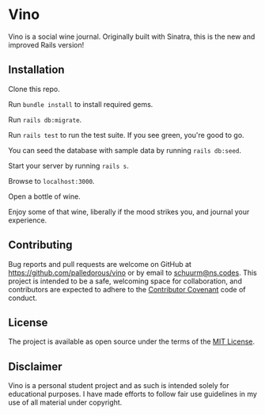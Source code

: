 # Vino

Vino is a social wine journal. Originally built with Sinatra, this is the new and improved Rails version!

## Installation

Clone this repo.

Run `bundle install` to install required gems.

Run `rails db:migrate`.

Run `rails test` to run the test suite. If you see green, you're good to go.

You can seed the database with sample data by running `rails db:seed`.

Start your server by running `rails s`.

Browse to `localhost:3000`.

Open a bottle of wine.

Enjoy some of that wine, liberally if the mood strikes you, and journal your experience.

## Contributing


Bug reports and pull requests are welcome on GitHub at https://github.com/palledorous/vino or by email to schuurm@ns.codes. This project is intended to be a safe, welcoming space for collaboration, and contributors are expected to adhere to the [Contributor Covenant](http://contributor-covenant.org) code of conduct.


## License


The project is available as open source under the terms of the [MIT License](http://opensource.org/licenses/MIT).


## Disclaimer


Vino is a personal student project and as such is intended solely for educational purposes. I have made efforts to follow fair use guidelines in my use of all material under copyright.
